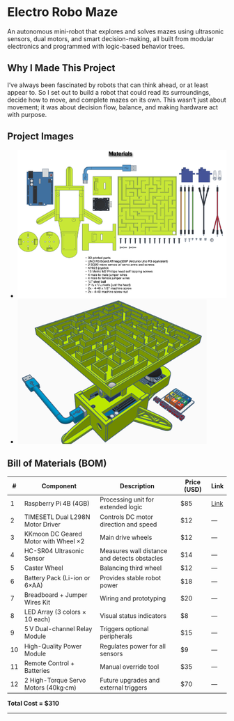 # Electro Robo Maze 

An autonomous mini-robot that explores and solves mazes using ultrasonic sensors, dual motors, and smart decision-making, all built from modular electronics and programmed with logic-based behavior trees.

## Why I Made This Project

I’ve always been fascinated by robots that can think ahead, or at least appear to. So I set out to build a robot that could read its surroundings, decide how to move, and complete mazes on its own. This wasn’t just about movement; it was about decision flow, balance, and making hardware act with purpose.

## Project Images
- ![alt text](image1.png) 
- ![alt text](image2.png) 

## Bill of Materials (BOM)

| # | Component                                | Description                                     | Price (USD) | Link |
|---|------------------------------------------|-------------------------------------------------|-------------|------|
| 1 | Raspberry Pi 4B (4GB)                    | Processing unit for extended logic             | $85         | [Link](https://www.ram-e-shop.com/ar/shop/rpi4-board-4gb-raspberry-pi-4b-4gb-8051) |
| 2 | TIMESETL Dual L298N Motor Driver         | Controls DC motor direction and speed          | $12         | — |
| 3 | KKmoon DC Geared Motor with Wheel ×2     | Main drive wheels                              | $12         | — |
| 4 | HC-SR04 Ultrasonic Sensor                | Measures wall distance and detects obstacles   | $14         | — |
| 5 | Caster Wheel                             | Balancing third wheel                          | $12         | — |
| 6 | Battery Pack (Li-ion or 6×AA)            | Provides stable robot power                    | $18         | — |
| 7 | Breadboard + Jumper Wires Kit            | Wiring and prototyping                         | $20         | — |
| 8 | LED Array (3 colors × 10 each)           | Visual status indicators                       | $8          | — |
| 9 | 5 V Dual-channel Relay Module            | Triggers optional peripherals                  | $15         | — |
|10 | High-Quality Power Module                | Regulates power for all sensors                | $9          | — |
|11 | Remote Control + Batteries               | Manual override tool                           | $35         | — |
|12 | 2 High-Torque Servo Motors (40kg·cm)     | Future upgrades and external triggers          | $70         | — |

**Total Cost = $310**

---
